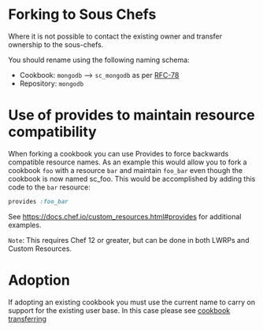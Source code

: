 # Forking to Sous Chefs

Where it is not possible to contact the existing owner and transfer ownership to the sous-chefs.

You should rename using the following naming schema:
- Cookbook: `mongodb` --> `sc_mongodb` as per [RFC-78](https://github.com/chef/chef-rfc/blob/master/rfc078-supermarket-prefix.md)
- Repository: `mongodb`


# Use of provides to maintain resource compatibility

When forking a cookbook you can use Provides to force backwards compatible resource names. As an example this would allow you to fork a cookbook `foo` with a resource `bar` and maintain `foo_bar` even though the cookbook is now named sc_foo. This would be accomplished by adding this code to the `bar` resource:

```ruby
provides :foo_bar
```

See <https://docs.chef.io/custom_resources.html#provides> for additional examples.

`Note`: This requires Chef 12 or greater, but can be done in both LWRPs and Custom Resources.

# Adoption

If adopting an existing cookbook you must use the current name to carry on support for the existing user base.
In this case please see [cookbook transferring](https://github.com/sous-chefs/meta/blob/master/transfering-a-cookbook.md)
